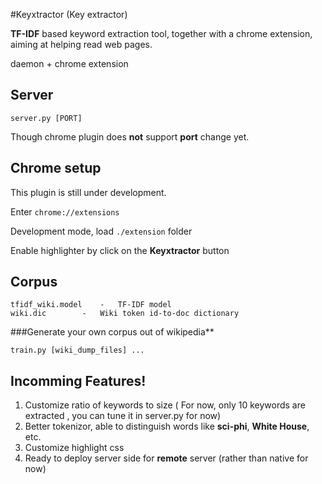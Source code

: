 #Keyxtractor (Key extractor)

**TF-IDF** based keyword extraction tool, together with a chrome extension, aiming at helping read web pages.

daemon + chrome extension

## Server

	server.py [PORT]

Though chrome plugin does **not** support **port** change yet.

## Chrome setup

This plugin is still under development.

Enter `chrome://extensions`

Development mode, load `./extension` folder

Enable highlighter by click on the **Keyxtractor** button

## Corpus

	tfidf_wiki.model	-	TF-IDF model
	wiki.dic		-	Wiki token id-to-doc dictionary

###Generate your own corpus out of wikipedia**
	
	train.py [wiki_dump_files] ...

## Incomming Features!

1. Customize ratio of keywords to size ( For now, only 10 keywords are extracted , you can tune it in server.py for now)
2. Better tokenizor, able to distinguish words like **sci-phi**, **White House**, etc.
3. Customize highlight css
4. Ready to deploy server side for **remote** server (rather than native for now)
